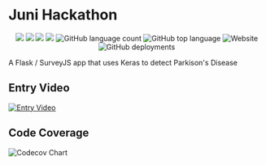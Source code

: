 
# Juni Hackathon 

<p align="center">
<a href="https://travis-ci.org/github/Gideon357/JuniHackathonFinal"><img src="https://img.shields.io/travis/gideon357/JuniHackathonFinal?style=for-the-badge"></img></a> <a><img src="https://img.shields.io/coveralls/github/gideon357/JuniHackathonFinal?style=for-the-badge"></img></a> <a href="https://gitpod.io/#github.com/gideon357/JuniHackathonFinal"><img src="https://img.shields.io/badge/Gitpod%20-Ready%20to%20Code-blue?style=for-the-badge&logo=gitpod"></img></a> <a href="https://pypi.org/project/black/"><img src="https://img.shields.io/badge/code%20style-black-black?style=for-the-badge"></img></a>
 <img alt="GitHub language count" src="https://img.shields.io/github/languages/count/gideon357/JuniHackathonFinal?style=for-the-badge"> <img alt="GitHub top language" src="https://img.shields.io/github/languages/top/Gideon357/JuniHackathonFinal?style=for-the-badge"> <img alt="Website" src="https://img.shields.io/website?down_color=blue&down_message=down&style=for-the-badge&up_color=green&up_message=online&url=https%3A%2F%2Fparkinsons-detector.herokuapp.com%2F"> <img alt="GitHub deployments" src="https://img.shields.io/github/deployments/gideon357/JuniHackathonFinal/heroku?style=for-the-badge">
</p>

A Flask / SurveyJS app that uses Keras to detect Parkison's Disease

## Entry Video
[![Entry Video](http://img.youtube.com/vi/ScMzIvxBSi4/0.jpg)](http://www.youtube.com/watch?v=ScMzIvxBSi4 "Entry Video")

## Code Coverage
![Codecov Chart](https://via.placeholder.com/150)


